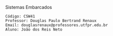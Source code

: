
Sistemas Embarcados

    Código: CSW41
    Professor: Douglas Paulo Bertrand Renaux
    Email: douglasrenaux@professores.utfpr.edu.br
    Aluno: João dos Reis Neto

